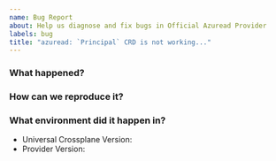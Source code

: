```yaml
---
name: Bug Report
about: Help us diagnose and fix bugs in Official Azuread Provider
labels: bug
title: "azuread: `Principal` CRD is not working..."
---
```

<!--
Thank you for helping to improve Official Azuread Provider!

Please be sure to search for open issues before raising a new one. We use issues
for bug reports and feature requests.
-->

### What happened?
<!--
Please let us know what behaviour you expected and how Official Azuread Provider diverged from
that behaviour.
-->


### How can we reproduce it?
<!--
Help us to reproduce your bug as succinctly and precisely as possible. Artifacts
such as example manifests or a script that triggers the issue are highly
appreciated!
-->

### What environment did it happen in?

* Universal Crossplane Version:
* Provider Version:

<!--
Include at least the version or commit of Official Azuread Provider you were running. Consider
also including your:

* Cloud provider or hardware configuration
* Kubernetes version (use `kubectl version`)
* Kubernetes distribution (e.g. Tectonic, GKE, OpenShift)
* OS (e.g. from /etc/os-release)
* Kernel (e.g. `uname -a`)
-->
